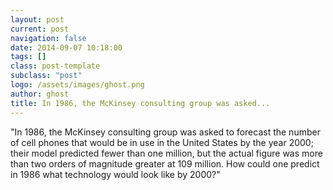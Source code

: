 ```yaml
---
layout: post
current: post
navigation: false
date: 2014-09-07 10:18:00
tags: []
class: post-template
subclass: "post"
logo: /assets/images/ghost.png
author: ghost
title: In 1986, the McKinsey consulting group was asked...
---
```


"In 1986, the McKinsey consulting group was asked to forecast the number of cell phones that would be in use in the United States by the year 2000; their model predicted fewer than one million, but the actual figure was more than two orders of magnitude greater at 109 million. How could one predict in 1986 what technology would look like by 2000?"
